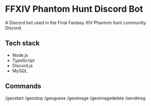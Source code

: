 # FFXIV Phantom Hunt Discord Bot

A Discord bot used in the Final Fantasy XIV Phantom hunt community Discord.

## Tech stack

- Node.js
- TypeScript
- Discord.js
- MySQL

## Commands

/geostart
/geostop
/geoguess
/geoimage
/geoimagedelete
/sendmsg
